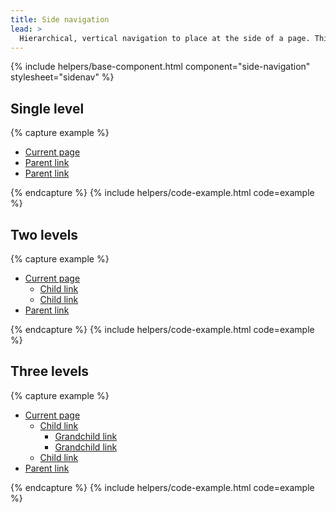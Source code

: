 ```yaml
---
title: Side navigation
lead: >
  Hierarchical, vertical navigation to place at the side of a page. This should correspond to other headers on the page.
---
```


{% include helpers/base-component.html component="side-navigation" stylesheet="sidenav" %}
## Single level
{% capture example %}
<nav aria-label="Secondary navigation" class="tablet:grid-col-4">
  <ul class="usa-sidenav">
    <li class="usa-sidenav__item usa-parent">
      <a href="" class="usa-current">Current page</a>
    </li>
    <li class="usa-sidenav__item usa-parent">
      <a href="">Parent link</a>
    </li>
    <li class="usa-sidenav__item usa-parent">
      <a href="">Parent link</a>
    </li>
  </ul>
</nav>
{% endcapture %}
{% include helpers/code-example.html code=example %}

## Two levels

{% capture example %}
<nav aria-label="Secondary navigation" class="tablet:grid-col-4">
  <ul class="usa-sidenav">
    <li class="usa-sidenav__item usa-parent">
      <a href="" class="usa-current">Current page</a>
      <ul class="usa-sidenav__sublist">
        <li class="usa-sidenav__item">
          <a href="" class="usa-current">Child link</a>
        </li>
        <li class="usa-sidenav__item">
          <a href="">Child link</a>
        </li>           
      </ul>
    </li>
    <li class="usa-sidenav__item usa-parent">
      <a href="">Parent link</a>
    </li>
  </ul>
</nav>
{% endcapture %}
{% include helpers/code-example.html code=example %}

## Three levels

{% capture example %}
<nav aria-label="Secondary navigation" class="tablet:grid-col-4">
  <ul class="usa-accordion usa-sidenav">
    <li class="usa-sidenav__item usa-parent">
      <a href="" class="usa-current">Current page</a>
      <ul class="usa-sidenav__sublist">
        <li class="usa-sidenav__item">
          <a href="">Child link</a>
          <ul class="usa-sidenav__sublist">
        <li class="usa-sidenav__item">
          <a href="" class="usa-current">Grandchild link</a>
        </li>
        <li class="usa-sidenav__item">
          <a href="">Grandchild link</a>
        </li>           
      </ul>
        </li>
        <li class="usa-sidenav__item">
          <a href="">Child link</a>
        </li>           
      </ul>
    </li>
    <li class="usa-sidenav__item usa-parent">
      <a href="">Parent link</a>
    </li>
  </ul>
</nav>
{% endcapture %}
{% include helpers/code-example.html code=example %}